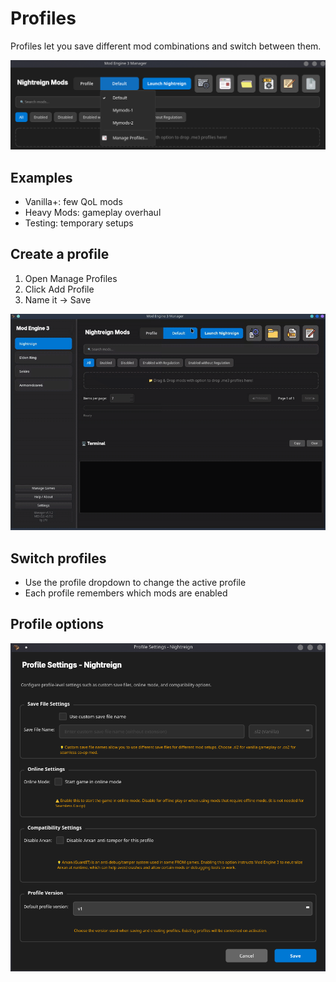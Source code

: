 # Profiles

Profiles let you save different mod combinations and switch between them.

![1759438103463](image/profiles/1759438103463.png)

## Examples

- Vanilla+: few QoL mods
- Heavy Mods: gameplay overhaul
- Testing: temporary setups

## Create a profile

1. Open Manage Profiles
2. Click Add Profile
3. Name it → Save

![1759438111213](image/profiles/1759438111213.gif)

## Switch profiles

- Use the profile dropdown to change the active profile
- Each profile remembers which mods are enabled

## Profile options

![1759438120637](image/profiles/1759438120637.png)

